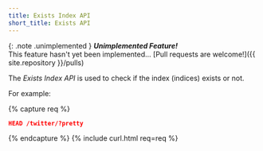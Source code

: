 ```yaml
---
title: Exists Index API
short_title: Exists API
---
```


{: .note .unimplemented }
**_Unimplemented Feature!_**<br>
This feature hasn't yet been implemented...
[Pull requests are welcome!]({{ site.repository }}/pulls)

The _Exists Index API_ is used to check if the index (indices) exists or not.

For example:

{% capture req %}

```json
HEAD /twitter/?pretty
```
{% endcapture %}
{% include curl.html req=req %}
